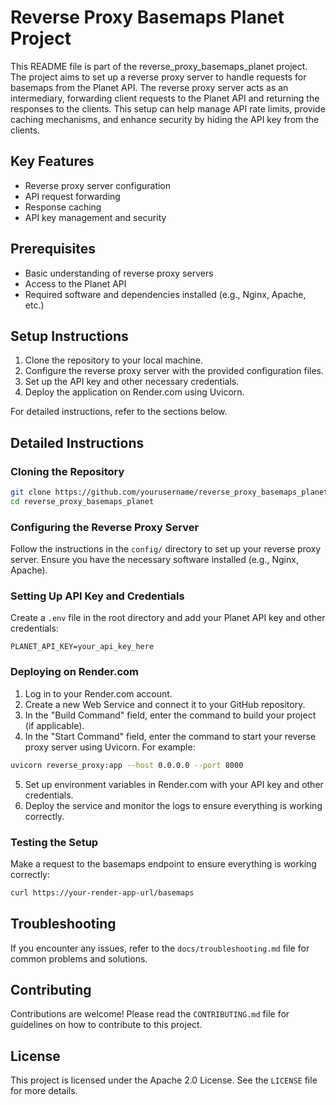 # Reverse Proxy Basemaps Planet Project

This README file is part of the reverse_proxy_basemaps_planet project. The project aims to set up a reverse proxy server to handle requests for basemaps from the Planet API. The reverse proxy server acts as an intermediary, forwarding client requests to the Planet API and returning the responses to the clients. This setup can help manage API rate limits, provide caching mechanisms, and enhance security by hiding the API key from the clients.

## Key Features

- Reverse proxy server configuration
- API request forwarding
- Response caching
- API key management and security

## Prerequisites

- Basic understanding of reverse proxy servers
- Access to the Planet API
- Required software and dependencies installed (e.g., Nginx, Apache, etc.)

## Setup Instructions

1. Clone the repository to your local machine.
2. Configure the reverse proxy server with the provided configuration files.
3. Set up the API key and other necessary credentials.
4. Deploy the application on Render.com using Uvicorn.

For detailed instructions, refer to the sections below.

## Detailed Instructions

### Cloning the Repository

```sh
git clone https://github.com/yourusername/reverse_proxy_basemaps_planet.git
cd reverse_proxy_basemaps_planet
```

### Configuring the Reverse Proxy Server

Follow the instructions in the `config/` directory to set up your reverse proxy server. Ensure you have the necessary software installed (e.g., Nginx, Apache).

### Setting Up API Key and Credentials
Create a `.env` file in the root directory and add your Planet API key and other credentials:

```env
PLANET_API_KEY=your_api_key_here
```

### Deploying on Render.com

1. Log in to your Render.com account.
2. Create a new Web Service and connect it to your GitHub repository.
3. In the "Build Command" field, enter the command to build your project (if applicable).
4. In the "Start Command" field, enter the command to start your reverse proxy server using Uvicorn. For example:

```sh
uvicorn reverse_proxy:app --host 0.0.0.0 --port 8000
```

5. Set up environment variables in Render.com with your API key and other credentials.
6. Deploy the service and monitor the logs to ensure everything is working correctly.

### Testing the Setup

Make a request to the basemaps endpoint to ensure everything is working correctly:

```sh
curl https://your-render-app-url/basemaps
```

## Troubleshooting

If you encounter any issues, refer to the `docs/troubleshooting.md` file for common problems and solutions.

## Contributing

Contributions are welcome! Please read the `CONTRIBUTING.md` file for guidelines on how to contribute to this project.

## License

This project is licensed under the Apache 2.0 License. See the `LICENSE` file for more details.